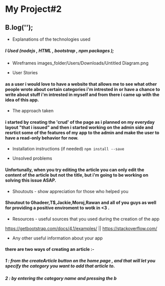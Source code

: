 # My Project#2

## B.log('');

* Explanations of the technologies used 

##### I Used (nodejs , HTML , bootstrap , npm packages );
* Wireframes
images_folder/Users/Downloads/Untitled Diagram.png

* User Stories

#### as a user i would love to have a website that allows me to see what other people wrote about certain categories i'm intrested in or have a chance to write about stuff i'm intrested in myself and from there i came up with the idea of this app.

* The approach taken

#### i started by creating the 'crud' of the page as i planned on my everyday layout "that i issued" and then i started working on the admin side and resrtict some of the features of my app to the admin and make the user to have a read-only behavior for now. 

* Installation instructions (if needed)
`npm install --save`

* Unsolved problems

#### Unfortunally, when you try editing the article  you can only edit the content of the article but not the title, but i'm going to be working on solving this issue ASAP.

* Shoutouts - show appreciation for those who helped you

#### Shoutout to Ghadeer,T$,Jackie,Moroj,Rawan and all of you guys as well for providing a positive enviroment to wotk in <3 .

* Resources - useful sources that you used during the creation of the app

https://getbootstrap.com/docs/4.1/examples/ || 
https://stackoverflow.com/

* Any other useful information about your app

 #### there are two ways of creating an article :-
 ##### 1 : from the createArticle button on the home page , and that will let you specify the category you want to add that article to.
 ##### 2 : by entering the category name and pressing the b
